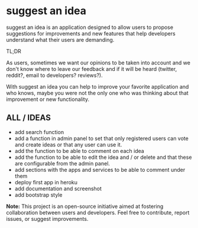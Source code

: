 # suggest an idea

suggest an idea is an application designed to allow users to propose suggestions for improvements and new features that help developers understand what their users are demanding.

TL;DR

As users, sometimes we want our opinions to be taken into account and we don't know where to leave our feedback and if it will be heard (twitter, reddit?, email to developers? reviews?).

With suggest an idea you can help to improve your favorite application and who knows, maybe you were not the only one who was thinking about that improvement or new functionality.

## ALL / IDEAS

- add search function
- add a function in admin panel to set that only registered users can vote and create ideas or that any user can use it.
- add the function to be able to comment on each idea
- add the function to be able to edit the idea and / or delete and that these are configurable from the admin panel.
- add sections with the apps and services to be able to comment under them
- deploy first app in heroku
- add documentation and screenshot
- add bootstrap style

**Note:** This project is an open-source initiative aimed at fostering collaboration between users and developers. Feel free to contribute, report issues, or suggest improvements.
